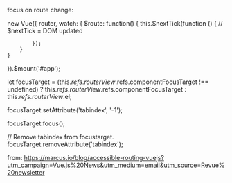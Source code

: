 focus on route change:

new Vue({
    router,
    watch: {
        $route: function() {
            this.$nextTick(function () {
            // $nextTick = DOM updated

            });
        }
    }
}).$mount('#app');

<router-view ref="routerView"></router-view>

let focusTarget =
    (this.$refs.routerView.$refs.componentFocusTarget !== undefined)
        ? this.$refs.routerView.$refs.componentFocusTarget
        : this.$refs.routerView.$el;

focusTarget.setAttribute('tabindex', '-1');

focusTarget.focus();

// Remove tabindex from focustarget.
focusTarget.removeAttribute('tabindex');


from: https://marcus.io/blog/accessible-routing-vuejs?utm_campaign=Vue.js%20News&utm_medium=email&utm_source=Revue%20newsletter